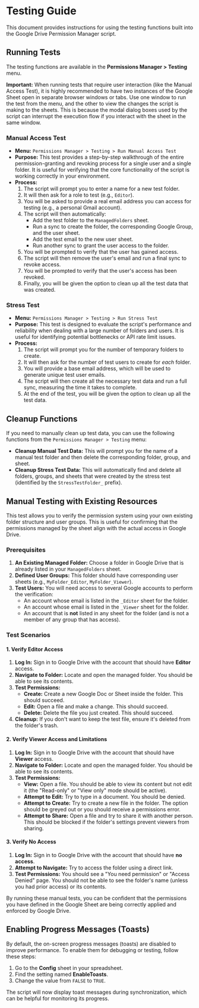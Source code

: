 # Testing Guide

This document provides instructions for using the testing functions built into the Google Drive Permission Manager script.

## Running Tests

The testing functions are available in the **Permissions Manager > Testing** menu.

**Important:** When running tests that require user interaction (like the Manual Access Test), it is highly recommended to have two instances of the Google Sheet open in separate browser windows or tabs. Use one window to run the test from the menu, and the other to view the changes the script is making to the sheets. This is because the modal dialog boxes used by the script can interrupt the execution flow if you interact with the sheet in the same window.

### Manual Access Test

*   **Menu:** `Permissions Manager > Testing > Run Manual Access Test`
*   **Purpose:** This test provides a step-by-step walkthrough of the entire permission-granting and revoking process for a single user and a single folder. It is useful for verifying that the core functionality of the script is working correctly in your environment.
*   **Process:**
    1.  The script will prompt you to enter a name for a new test folder.
    2.  It will then ask for a role to test (e.g., `Editor`).
    3.  You will be asked to provide a real email address you can access for testing (e.g., a personal Gmail account).
    4.  The script will then automatically:
        *   Add the test folder to the `ManagedFolders` sheet.
        *   Run a sync to create the folder, the corresponding Google Group, and the user sheet.
        *   Add the test email to the new user sheet.
        *   Run another sync to grant the user access to the folder.
    5.  You will be prompted to verify that the user has gained access.
    6.  The script will then remove the user's email and run a final sync to revoke access.
    7.  You will be prompted to verify that the user's access has been revoked.
    8.  Finally, you will be given the option to clean up all the test data that was created.

### Stress Test

*   **Menu:** `Permissions Manager > Testing > Run Stress Test`
*   **Purpose:** This test is designed to evaluate the script's performance and reliability when dealing with a large number of folders and users. It is useful for identifying potential bottlenecks or API rate limit issues.
*   **Process:**
    1.  The script will prompt you for the number of temporary folders to create.
    2.  It will then ask for the number of test users to create for *each* folder.
    3.  You will provide a base email address, which will be used to generate unique test user emails.
    4.  The script will then create all the necessary test data and run a full sync, measuring the time it takes to complete.
    5.  At the end of the test, you will be given the option to clean up all the test data.

## Cleanup Functions

If you need to manually clean up test data, you can use the following functions from the `Permissions Manager > Testing` menu:

*   **Cleanup Manual Test Data:** This will prompt you for the name of a manual test folder and then delete the corresponding folder, group, and sheet.
*   **Cleanup Stress Test Data:** This will automatically find and delete all folders, groups, and sheets that were created by the stress test (identified by the `StressTestFolder_` prefix).

## Manual Testing with Existing Resources

This test allows you to verify the permission system using your own existing folder structure and user groups. This is useful for confirming that the permissions managed by the sheet align with the actual access in Google Drive.

### Prerequisites

1.  **An Existing Managed Folder:** Choose a folder in Google Drive that is already listed in your `ManagedFolders` sheet.
2.  **Defined User Groups:** This folder should have corresponding user sheets (e.g., `MyFolder_Editor`, `MyFolder_Viewer`).
3.  **Test Users:** You will need access to several Google accounts to perform the verification:
    *   An account whose email is listed in the `_Editor` sheet for the folder.
    *   An account whose email is listed in the `_Viewer` sheet for the folder.
    *   An account that is **not** listed in any sheet for the folder (and is not a member of any group that has access).

### Test Scenarios

#### 1. Verify Editor Access

1.  **Log In:** Sign in to Google Drive with the account that should have **Editor** access.
2.  **Navigate to Folder:** Locate and open the managed folder. You should be able to see its contents.
3.  **Test Permissions:**
    *   **Create:** Create a new Google Doc or Sheet inside the folder. This should succeed.
    *   **Edit:** Open a file and make a change. This should succeed.
    *   **Delete:** Delete the file you just created. This should succeed.
4.  **Cleanup:** If you don't want to keep the test file, ensure it's deleted from the folder's trash.

#### 2. Verify Viewer Access and Limitations

1.  **Log In:** Sign in to Google Drive with the account that should have **Viewer** access.
2.  **Navigate to Folder:** Locate and open the managed folder. You should be able to see its contents.
3.  **Test Permissions:**
    *   **View:** Open a file. You should be able to view its content but not edit it (the "Read-only" or "View only" mode should be active).
    *   **Attempt to Edit:** Try to type in a document. You should be denied.
    *   **Attempt to Create:** Try to create a new file in the folder. The option should be greyed out or you should receive a permissions error.
    *   **Attempt to Share:** Open a file and try to share it with another person. This should be blocked if the folder's settings prevent viewers from sharing.

#### 3. Verify No Access

1.  **Log In:** Sign in to Google Drive with the account that should have **no access**.
2.  **Attempt to Navigate:** Try to access the folder using a direct link.
3.  **Test Permissions:** You should see a "You need permission" or "Access Denied" page. You should not be able to see the folder's name (unless you had prior access) or its contents.

By running these manual tests, you can be confident that the permissions you have defined in the Google Sheet are being correctly applied and enforced by Google Drive.

## Enabling Progress Messages (Toasts)

By default, the on-screen progress messages (toasts) are disabled to improve performance. To enable them for debugging or testing, follow these steps:

1.  Go to the **Config** sheet in your spreadsheet.
2.  Find the setting named **EnableToasts**.
3.  Change the value from `FALSE` to `TRUE`.

The script will now display toast messages during synchronization, which can be helpful for monitoring its progress.
